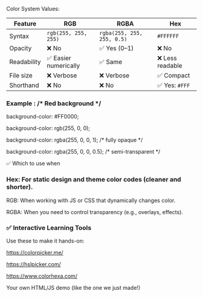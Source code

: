 Color System Values:

| Feature     | RGB                  | RGBA                       | Hex             |
| ----------- | -------------------- | -------------------------- | --------------- |
| Syntax      | `rgb(255, 255, 255)` | `rgba(255, 255, 255, 0.5)` | `#FFFFFF`       |
| Opacity     | ❌ No                 | ✅ Yes (0–1)                | ❌ No            |
| Readability | ✅ Easier numerically | ✅ Same                     | ❌ Less readable |
| File size   | ❌ Verbose            | ❌ Verbose                  | ✅ Compact       |
| Shorthand   | ❌ No                 | ❌ No                       | ✅ Yes: `#FFF`   |


### Example : /* Red background */

background-color: #FF0000;

background-color: rgb(255, 0, 0);

background-color: rgba(255, 0, 0, 1);  /* fully opaque */

background-color: rgba(255, 0, 0, 0.5); /* semi-transparent */

✅ Which to use when
### Hex: For static design and theme color codes (cleaner and shorter).

RGB: When working with JS or CSS that dynamically changes color.

RGBA: When you need to control transparency (e.g., overlays, effects).

### ✅ Interactive Learning Tools
Use these to make it hands-on:

https://colorpicker.me/

https://hslpicker.com/

https://www.colorhexa.com/

Your own HTML/JS demo (like the one we just made!)
